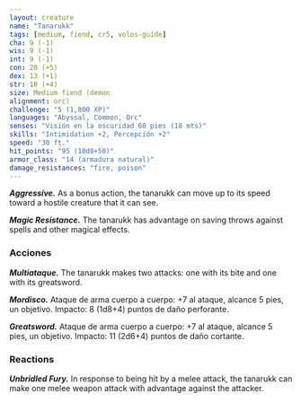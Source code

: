 ```yaml
---
layout: creature
name: "Tanarukk"
tags: [medium, fiend, cr5, volos-guide]
cha: 9 (-1)
wis: 9 (-1)
int: 9 (-1)
con: 20 (+5)
dex: 13 (+1)
str: 18 (+4)
size: Medium fiend (demon
alignment: orc)
challenge: "5 (1,800 XP)"
languages: "Abyssal, Common, Orc"
senses: "Visión en la oscuridad 60 pies (18 mts)"
skills: "Intimidation +2, Percepción +2"
speed: "30 ft."
hit_points: "95 (10d8+50)"
armor_class: "14 (armadura natural)"
damage_resistances: "fire, poison"
---
```


***Aggressive.*** As a bonus action, the tanarukk can move up to its speed toward a hostile creature that it can see.

***Magic Resistance.*** The tanarukk has advantage on saving throws against spells and other magical effects.

### Acciones

***Multiataque.*** The tanarukk makes two attacks: one with its bite and one with its greatsword.

***Mordisco.*** Ataque de arma cuerpo a cuerpo: +7 al ataque, alcance 5 pies, un objetivo. Impacto: 8 (1d8+4) puntos de daño perforante.

***Greatsword.*** Ataque de arma cuerpo a cuerpo: +7 al ataque, alcance 5 pies, un objetivo. Impacto: 11 (2d6+4) puntos de daño cortante.

### Reactions

***Unbridled Fury.*** In response to being hit by a melee attack, the tanarukk can make one melee weapon attack with advantage against the attacker.